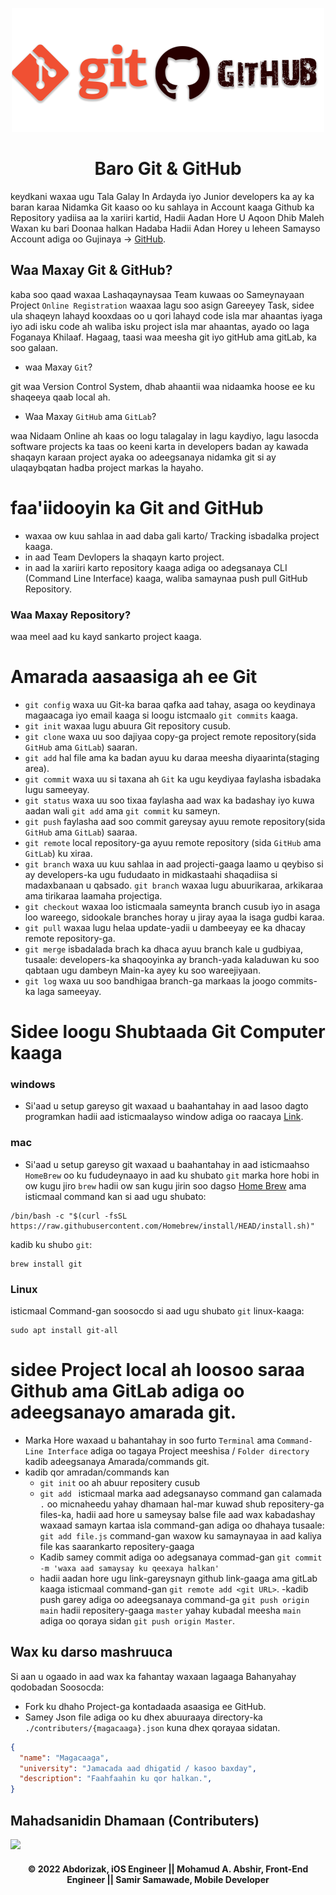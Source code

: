 <p align="center">
  <img width="500" src="./Logo.png" alt="Learn Git and GitHub">
</p>
<h1 align="center">Baro Git & GitHub</h1>
<p align="left">
  keydkani waxaa ugu Tala Galay In Ardayda iyo Junior developers ka ay ka baran karaa Nidamka Git kaaso oo ku sahlaya in Account kaaga Github ka Repository yadiisa aa la xariiri kartid, Hadii Aadan Hore U Aqoon Dhib Maleh Waxan ku bari Doonaa halkan Hadaba Hadii Adan Horey u leheen Samayso Account adiga oo Gujinaya -> <a href="https://github.com/" target="_blank">GitHub</a>.
</p>

## Waa Maxay Git & GitHub?
kaba soo qaad waxaa Lashaqaynaysaa Team kuwaas oo Sameynayaan Project `Online Registration` waaxaa lagu soo asign Gareeyey Task,
sidee ula shaqeyn lahayd kooxdaas oo u qori lahayd code isla mar ahaantas iyaga iyo adi isku code ah waliba isku project isla mar ahaantas, ayado oo laga Foganaya Khilaaf. Hagaag, taasi waa meesha git iyo gitHub ama gitLab, ka soo galaan.
- waa Maxay `Git`?
<p align="left">
git waa Version Control System, dhab ahaantii waa nidaamka hoose ee ku shaqeeya qaab local ah.
</p>

- Waa Maxay `GitHub` ama `GitLab`?
<p align="left">
waa Nidaam Online ah kaas oo logu talagalay in lagu kaydiyo, lagu lasocda software projects ka taas oo keeni karta in developers badan ay kawada shaqayn karaan project ayaka oo adeegsanaya nidamka git si ay ulaqaybqatan hadba project markas la hayaho.
</p>

## <h1 align="left">faa'iidooyin ka Git and GitHub</h1>
- waxaa ow kuu sahlaa in aad daba gali karto/ Tracking isbadalka project kaaga.
- in aad Team Devlopers la shaqayn karto project.
- in aad la xariiri karto repository kaaga adiga oo adegsanaya CLI (Command Line Interface) kaaga, waliba samaynaa push pull GitHub Repository.

<h3 align="left">Waa Maxay Repository?</h3>
waa meel aad ku kayd sankarto project kaaga.

## <h1 align="left">Amarada aasaasiga ah ee Git</h1>
- `git config` waxa uu Git-ka baraa qafka aad tahay, asaga oo keydinaya magaacaga iyo email kaaga si loogu istcmaalo `git commits` kaaga.
- `git init` waxaa lugu abuura Git repository cusub.
- `git clone` waxa uu soo dajiyaa copy-ga project remote repository(sida `GitHub` ama `GitLab`) saaran.
- `git add` hal file ama ka badan ayuu ku daraa meesha diyaarinta(staging area).
- `git commit` waxa uu si taxana ah `Git` ka ugu keydiyaa faylasha isbadaka lugu sameeyay.
- `git status` waxa uu soo tixaa faylasha aad wax ka badashay iyo kuwa aadan wali `git add` ama `git commit` ku sameyn.
- `git push` faylasha aad soo commit gareysay ayuu remote repository(sida `GitHub` ama `GitLab`) saaraa.
- `git remote` local repository-ga ayuu remote repository (sida `GitHub` ama `GitLab`) ku xiraa.
- `git branch` waxa uu kuu sahlaa in aad projecti-gaaga laamo u qeybiso si ay developers-ka ugu fududaato in midkastaahi shaqadiisa 
   si madaxbanaan u qabsado. `git branch` waxaa lugu abuurikaraa, arkikaraa ama tirikaraa laamaha projectiga.
- `git checkout` waxaa loo isticmaala sameynta branch cusub iyo in asaga loo wareego, sidookale branches horay u jiray ayaa la isaga gudbi karaa.
- `git pull` waxaa lugu helaa update-yadii u dambeeyay ee ka dhacay remote repository-ga.
- `git merge` isbadalada brach ka dhaca ayuu branch kale u gudbiyaa, tusaale: developers-ka shaqooyinka ay branch-yada kaladuwan ku soo qabtaan 
   ugu dambeyn Main-ka ayey ku soo wareejiyaan.
- `git log` waxa uu soo bandhigaa branch-ga markaas la joogo commits-ka laga sameeyay.

## <h1 align="left">Sidee loogu Shubtaada Git Computer kaaga</h1>
### windows
* Si'aad u setup gareyso git waxaad u baahantahay in aad lasoo dagto programkan hadii aad isticmaalayso window adiga oo raacaya [Link]('https://git-scm.com/downloads').

### mac
* Si'aad u setup gareyso git waxaad u baahantahay in aad isticmaahso `HomeBrew` oo ku fududeynaayo in aad ku shubato `git` marka hore hobi in ow kugu jiro `brew` hadii ow san kugu jirin soo dagso [Home Brew]('https://brew.sh/') ama isticmaal command kan si aad ugu shubato:
```terminal
/bin/bash -c "$(curl -fsSL https://raw.githubusercontent.com/Homebrew/install/HEAD/install.sh)"
```
kadib ku shubo `git`:
```terminal
brew install git
```

### Linux
isticmaal Command-gan soosocdo si aad ugu shubato `git` linux-kaaga:
```terminal
sudo apt install git-all
```

# sidee Project local ah loosoo saraa Github ama GitLab adiga oo adeegsanayo amarada git.
- Marka Hore waxaad u bahantahay in soo furto `Terminal` ama `Command-Line Interface` adiga oo tagaya Project meeshisa / `Folder directory` kadib adeegsanaya Amarada/commands git.
- kadib qor amradan/commands kan 
  - `git init` oo ah abuur repositery cusub
  - `git add ` isticmaal marka aad adegsanayso command gan calamada `.` oo micnaheedu yahay dhamaan hal-mar kuwad shub repositery-ga files-ka, hadii aad hore u sameysay balse file aad wax kabadashay waxaad samayn kartaa isla command-gan adiga oo dhahaya tusaale: `git add file.js` command-gan waxow ku samaynayaa in aad kaliya file kas saarankarto repositery-gaaga
  - Kadib samey commit adiga oo adegsanaya commad-gan `git commit -m 'waxa aad samaysay ku qeexaya halkan'`
  - hadii aadan hore ugu link-gareysnayn github link-gaaga ama gitLab kaaga isticmaal command-gan `git remote add <git URL>`.
  -kadib push garey adiga oo adeegsanaya command-ga `git push origin main` hadii repositery-gaaga `master` yahay kubadal meesha `main` adiga oo qoraya sidan `git push origin Master`.


## Wax ku darso mashruuca
Si aan u ogaado in aad wax ka fahantay waxaan lagaaga Bahanyahay qodobadan Soosocda:
- Fork ku dhaho Project-ga kontadaada asaasiga ee GitHub.
- Samey Json file adiga oo ku dhex abuuraaya directory-ka `./contributers/{magacaaga}.json` kuna dhex qorayaa sidatan.
```json
{
  "name": "Magacaaga",
  "university": "Jamacada aad dhigatid / kasoo baxday",
  "description": "Faahfaahin ku qor halkan.",
}
```

## Mahadsanidin Dhamaan (Contributers)
<a href = "https://github.com/abdorizak/Learn_Git_and_GitHub/graphs/contributors">
  <img src = "https://contrib.rocks/image?repo=abdorizak/Learn_Git_and_GitHub"/>
</a>



<h4 align="center">© 2022 Abdorizak, iOS Engineer || Mohamud A. Abshir, Front-End Engineer || Samir Samawade, Mobile Developer </h4>